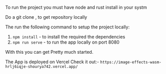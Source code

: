 To run the project you must have node and rust install in your systm

Do a git clone , to get repository locally

The run the following command to setup the project locally:

1. `npm install` - to install the required the dependencies
2. `npm run serve` - to run the app locally on port 8080

With this you can get Pretty much started.

The App is deployed on Vercel
Check it out:-
`https://image-effects-wasm-hrlj6iqje-shourya742.vercel.app/`
